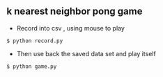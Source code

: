 ## k nearest neighbor pong game

* Record into csv , using mouse to play

```
$ python record.py
```

* Then use back the saved data set and play itself

```
$ python game.py
```


